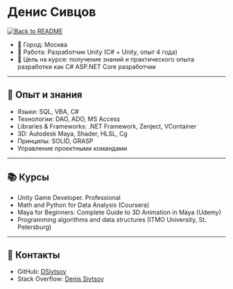 # Денис Сивцов

[![Back to README](https://img.shields.io/badge/⬅️-Back_to_README-blue)](../README.md)

- 📍 Город: Москва  
- 💼 Работа: Разработчик Unity (C# + Unity, опыт 4 года)  
- 🎯 Цель на курсе: получение знаний и практического опыта разработки как C# ASP.NET Core разработчик  

---

## 🔧 Опыт и знания
- Языки: SQL, VBA, C#  
- Технологии: DAO, ADO, MS Access  
- Libraries & Frameworks: .NET Framework, Zenject, VContainer  
- 3D: Autodesk Maya, Shader, HLSL, Cg  
- Принципы: SOLID, GRASP  
- Управление проектными командами  

---

## 📚 Курсы
- Unity Game Developer. Professional  
- Math and Python for Data Analysis (Coursera)  
- Maya for Beginners: Complete Guide to 3D Animation in Maya (Udemy)  
- Programming algorithms and data structures (ITMO University, St. Petersburg)  

---

## 🔗 Контакты
- GitHub: [DSivtsov](https://github.com/DSivtsov)  
- Stack Overflow: [Denis Sivtsov](https://stackoverflow.com/users/10951191/denis-sivtsov)